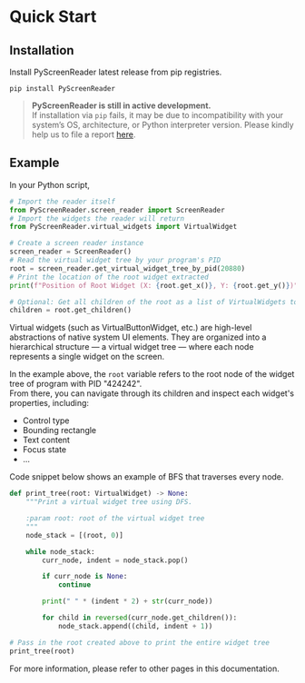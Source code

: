 # Quick Start

## Installation
Install PyScreenReader latest release from pip registries.
```shell
pip install PyScreenReader
```
> **PyScreenReader is still in active development.**  
> If installation via `pip` fails, it may be due to incompatibility with your system’s OS, architecture, or Python interpreter version.
> Please kindly help us to file a report [here](https://github.com/PyScreenReader/PyScreenReader/issues).

## Example
In your Python script,
```py
# Import the reader itself
from PyScreenReader.screen_reader import ScreenReader
# Import the widgets the reader will return
from PyScreenReader.virtual_widgets import VirtualWidget

# Create a screen reader instance
screen_reader = ScreenReader()
# Read the virtual widget tree by your program's PID
root = screen_reader.get_virtual_widget_tree_by_pid(20880)
# Print the location of the root widget extracted
print(f"Position of Root Widget (X: {root.get_x()}, Y: {root.get_y()})")

# Optional: Get all children of the root as a list of VirtualWidgets to traverse the tree!
children = root.get_children()
```

Virtual widgets (such as VirtualButtonWidget, etc.) are high-level abstractions of native system UI elements.
They are organized into a hierarchical structure — a virtual widget tree — where each node represents a single widget on the screen.

In the example above, the `root` variable refers to the root node of the widget tree of program with PID "424242".  
From there, you can navigate through its children and inspect each widget's properties, including:
- Control type
- Bounding rectangle
- Text content
- Focus state
- ...

Code snippet below shows an example of BFS that traverses every node.
```python
def print_tree(root: VirtualWidget) -> None:
    """Print a virtual widget tree using DFS.

    :param root: root of the virtual widget tree
    """
    node_stack = [(root, 0)]

    while node_stack:
        curr_node, indent = node_stack.pop()

        if curr_node is None:
            continue

        print(" " * (indent * 2) + str(curr_node))

        for child in reversed(curr_node.get_children()):
            node_stack.append((child, indent + 1))

# Pass in the root created above to print the entire widget tree
print_tree(root)
```

For more information, please refer to other pages in this documentation.
